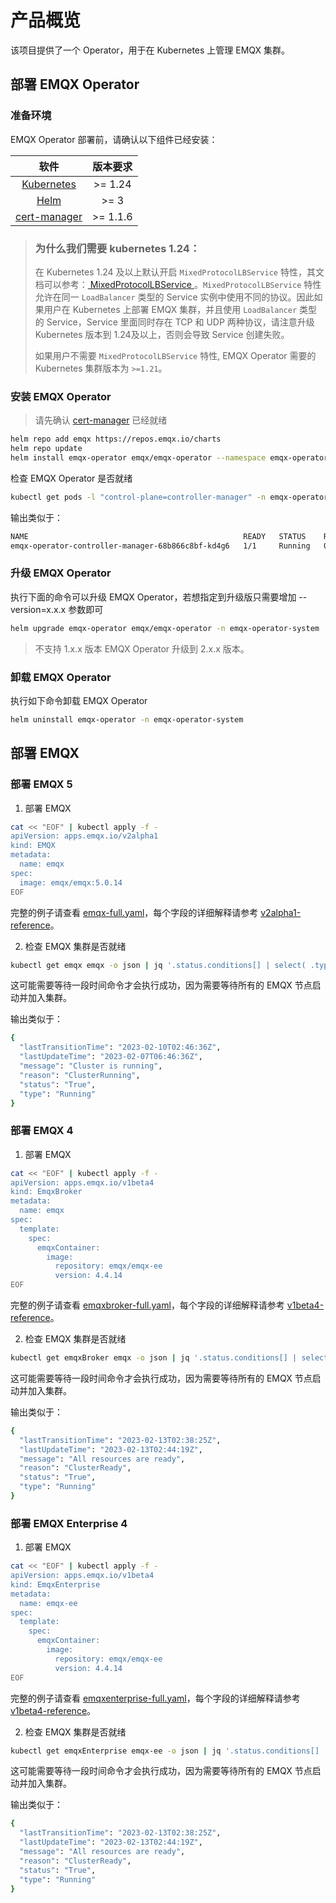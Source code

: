 # 产品概览

该项目提供了一个 Operator，用于在 Kubernetes 上管理 EMQX 集群。

## 部署 EMQX Operator 

### 准备环境

EMQX Operator 部署前，请确认以下组件已经安装： 

|   软件                   |   版本要求       |
|:-----------------------:|:---------------:|
|  [Kubernetes](https://kubernetes.io/)    |  >= 1.24        |
|  [Helm](https://helm.sh)                 |  >= 3           |
|  [cert-manager](https://cert-manager.io) |  >= 1.1.6       |

> ### 为什么我们需要 kubernetes 1.24：
>
> 在 Kubernetes 1.24 及以上默认开启 `MixedProtocolLBService` 特性，其文档可以参考：[ MixedProtocolLBService ](https://kubernetes.io/zh-cn/docs/reference/command-line-tools-reference/feature-gates/#feature-gates-for-alpha-or-beta-features)。`MixedProtocolLBService` 特性允许在同一 `LoadBalancer` 类型的 Service 实例中使用不同的协议。因此如果用户在 Kubernetes 上部署 EMQX 集群，并且使用 `LoadBalancer` 类型的 Service，Service 里面同时存在 TCP 和 UDP 两种协议，请注意升级 Kubernetes 版本到 1.24及以上，否则会导致 Service 创建失败。
>
> 如果用户不需要 `MixedProtocolLBService` 特性, EMQX Operator 需要的 Kubernetes 集群版本为 `>=1.21`。

### 安装 EMQX Operator 

> 请先确认 [cert-manager](https://cert-manager.io) 已经就绪

```bash
helm repo add emqx https://repos.emqx.io/charts
helm repo update
helm install emqx-operator emqx/emqx-operator --namespace emqx-operator-system --create-namespace
```

检查 EMQX Operator 是否就绪

```bash
kubectl get pods -l "control-plane=controller-manager" -n emqx-operator-system
```

输出类似于：

```bash
NAME                                                READY   STATUS    RESTARTS   AGE
emqx-operator-controller-manager-68b866c8bf-kd4g6   1/1     Running   0          15s
```

### 升级 EMQX Operator 

执行下面的命令可以升级 EMQX Operator，若想指定到升级版只需要增加 --version=x.x.x 参数即可

```bash 
helm upgrade emqx-operator emqx/emqx-operator -n emqx-operator-system 
```

> 不支持 1.x.x 版本 EMQX Operator 升级到 2.x.x 版本。

### 卸载 EMQX Operator 

执行如下命令卸载 EMQX Operator

```bash
helm uninstall emqx-operator -n emqx-operator-system
```

## 部署 EMQX

### 部署 EMQX 5

1. 部署 EMQX 

```bash
cat << "EOF" | kubectl apply -f -
apiVersion: apps.emqx.io/v2alpha1
kind: EMQX
metadata:
  name: emqx
spec:
  image: emqx/emqx:5.0.14
EOF
```

完整的例子请查看 [emqx-full.yaml](https://github.com/emqx/emqx-operator/blob/main/config/samples/emqx/v2alpha1/emqx-full.yaml)，每个字段的详细解释请参考 [v2alpha1-reference](https://github.com/emqx/emqx-operator/blob/main/docs/en_US/reference/v2alpha1-reference.md)。

2. 检查 EMQX 集群是否就绪

```bash
kubectl get emqx emqx -o json | jq '.status.conditions[] | select( .type == "Running" and .status == "True")'
```

这可能需要等待一段时间命令才会执行成功，因为需要等待所有的 EMQX 节点启动并加入集群。

输出类似于：

```bash 
{
  "lastTransitionTime": "2023-02-10T02:46:36Z",
  "lastUpdateTime": "2023-02-07T06:46:36Z",
  "message": "Cluster is running",
  "reason": "ClusterRunning",
  "status": "True",
  "type": "Running"
}
```

### 部署 EMQX 4

1. 部署 EMQX 

```bash
cat << "EOF" | kubectl apply -f -
apiVersion: apps.emqx.io/v1beta4
kind: EmqxBroker
metadata:
  name: emqx
spec:
  template:
    spec:
      emqxContainer:
        image:
          repository: emqx/emqx-ee
          version: 4.4.14
EOF
```

完整的例子请查看 [emqxbroker-full.yaml](https://github.com/emqx/emqx-operator/blob/main/config/samples/emqx/v1beta4/emqxenterprise-full.yaml)，每个字段的详细解释请参考 [v1beta4-reference](https://github.com/emqx/emqx-operator/blob/main/docs/en_US/reference/v1beta4-reference.md)。

2. 检查 EMQX 集群是否就绪

```bash
kubectl get emqxBroker emqx -o json | jq '.status.conditions[] | select( .type == "Running" and .status == "True")'
```

这可能需要等待一段时间命令才会执行成功，因为需要等待所有的 EMQX 节点启动并加入集群。

输出类似于：

```bash 
{
  "lastTransitionTime": "2023-02-13T02:38:25Z",
  "lastUpdateTime": "2023-02-13T02:44:19Z",
  "message": "All resources are ready",
  "reason": "ClusterReady",
  "status": "True",
  "type": "Running"
}
```

### 部署 EMQX Enterprise 4

1. 部署 EMQX 

```bash
cat << "EOF" | kubectl apply -f -
apiVersion: apps.emqx.io/v1beta4
kind: EmqxEnterprise
metadata:
  name: emqx-ee
spec:
  template:
    spec:
      emqxContainer:
        image:
          repository: emqx/emqx-ee
          version: 4.4.14
EOF
```

完整的例子请查看 [emqxenterprise-full.yaml](https://github.com/emqx/emqx-operator/blob/main/config/samples/emqx/v1beta4/emqxenterprise-full.yaml)，每个字段的详细解释请参考 [v1beta4-reference](https://github.com/emqx/emqx-operator/blob/main/docs/en_US/reference/v1beta4-reference.md)。

2. 检查 EMQX 集群是否就绪

```bash 
kubectl get emqxEnterprise emqx-ee -o json | jq '.status.conditions[] | select( .type == "Running" and .status == "True")'
```

这可能需要等待一段时间命令才会执行成功，因为需要等待所有的 EMQX 节点启动并加入集群。

输出类似于：

```bash 
{
  "lastTransitionTime": "2023-02-13T02:38:25Z",
  "lastUpdateTime": "2023-02-13T02:44:19Z",
  "message": "All resources are ready",
  "reason": "ClusterReady",
  "status": "True",
  "type": "Running"
}
```
